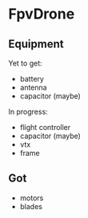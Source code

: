 # FpvDrone

## Equipment
Yet to get:
- battery
- antenna
- capacitor (maybe)

In progress:
- flight controller 
- capacitor (maybe)
- vtx
- frame

## Got 
- motors
- blades
